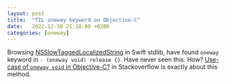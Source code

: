 ```yaml
---
layout: post
title:  "TIL oneway keyword on Objective-C"
date:   2022-12-30 21:18:00 +0200
categories: [oneway]
---
```

Browsing [NSSlowTaggedLocalizedString](https://github.com/apple/swift/blob/7701ddc0543c13f63e32d37cfc844291d29dae86/test/stdlib/Inputs/NSSlowTaggedLocalizedString/NSSlowTaggedLocalizedString.m) in Swift stdlib, have found `oneway` keyword in `- (oneway void) release {}`. Have never seen this. How? [Use-case of `oneway void` in Objective-C?](https://stackoverflow.com/questions/5494981/use-case-of-oneway-void-in-objective-c) in Stackoverflow is exactly about this method.
